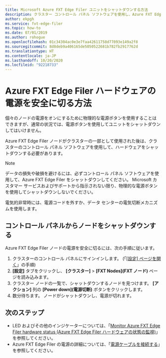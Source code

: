 ```yaml
---
title: Microsoft Azure FXT Edge Filer ユニットをシャットダウンする方法
description: クラスター コントロール パネル ソフトウェアを使用し、Azure FXT Edge Filer を起動し、安全にシャットダウンする手順について説明します。
author: ekpgh
ms.service: fxt-edge-filer
ms.topic: how-to
ms.date: 07/01/2019
ms.author: rohogue
ms.openlocfilehash: 01c34304ac0e3e7faa42611758d77893e149a2f8
ms.sourcegitcommit: 8d8deb9a406165de5050522681b782fb2917762d
ms.translationtype: HT
ms.contentlocale: ja-JP
ms.lasthandoff: 10/20/2020
ms.locfileid: "92218733"
---
```

# <a name="how-to-safely-power-off-azure-fxt-edge-filer-hardware"></a>Azure FXT Edge Filer ハードウェアの電源を安全に切る方法

個々のノードの電源をオンにするために物理的な電源ボタンを使用することはできますが、通常の状況では、電源ボタンを使用してユニットをシャットダウンしてはいけません。

Azure FXT Edge Filer ノードがクラスターの一部として使用された後は、クラスターのコントロール パネル ソフトウェアを使用して、ハードウェアをシャットダウンする必要があります。

> [!NOTE]
> データの損失や破損を避けるには、必ずコントロール パネル ソフトウェアを使用して、Azure FXT Edge Filer をシャットダウンしてください。 Microsoft カスタマー サービスおよびサポートから指示されない限り、物理的な電源ボタンを使用してシャットダウンしないでください。
>
> 電気的非常時には、電源コードを外すか、データ センターの電気切断メカニズムを使用します。

## <a name="shut-down-a-node-from-the-control-panel"></a>コントロール パネルからノードをシャットダウンする

Azure FXT Edge Filer ノードの電源を安全に切るには、次の手順に従います。

1. クラスターのコントロール パネルにサインインします。 (「[[設定] ページを開く](fxt-cluster-create.md#open-the-settings-pages)」の手順)
1. **[設定]** タブをクリックし、 **[クラスター]**  >  **[FXT Nodes]\(FXT ノード\)** ページを読み込みます。
1. クラスター ノードの一覧で、シャットダウンするノードを見つけます。 **[アクション]** 列の **[Power down]\(電源切断\)** ボタンをクリックします。
1. 数分待ちます。 ノードがシャットダウンし、電源が切れます。

## <a name="next-steps"></a>次のステップ

* LED およびその他のインジケーターについては、「[Monitor Azure FXT Edge Filer hardware status (Azure FXT Edge Filer ハードウェアの状態の監視)](fxt-monitor.md)」を参照してください。
* Azure FXT Edge Filer の電源の詳細については、「[電源ケーブルを接続する](fxt-network-power.md#connect-power-cables)」を参照してください。
